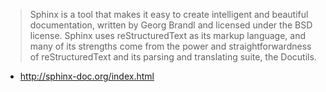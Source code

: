 > Sphinx is a tool that makes it easy to create intelligent and beautiful documentation, written by Georg Brandl and licensed under the BSD license. Sphinx uses reStructuredText as its markup language, and many of its strengths come from the power and straightforwardness of reStructuredText and its parsing and translating suite, the Docutils.
* http://sphinx-doc.org/index.html
